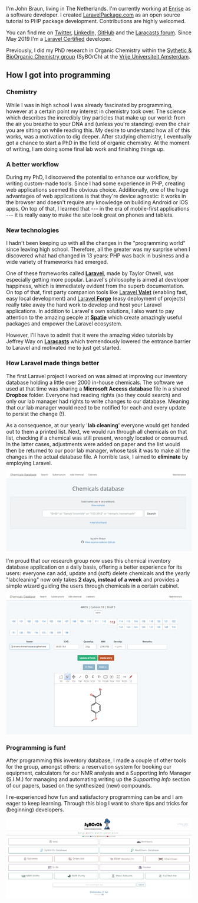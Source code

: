 I'm John Braun, living in The Netherlands. I'm currently working at [Enrise](https://enrise.com) as a software developer. I created [LaravelPackage.com](https://laravelpackage.com) as an open source tutorial to PHP package development. Contributions are highly welcomed.

You can find me on [Twitter](https://twitter.com/@jhnbrn90), [LinkedIn,](https://nl.linkedin.com/in/jbraunnl) [GitHub](https://github.com/jhnbrn90) and the [Laracasts forum](https://laracasts.com/@JohnBraun). Since May 2019 I'm a [Laravel Certified](https://exam.laravelcert.com/is/john-braun/certified-since/2019-05-31?) developer.

Previously, I did my PhD research in Organic Chemistry within the [Sythetic & BioOrganic Chemistry group](http://syborch.com) (SyBOrCh) at the [Vrije Universiteit Amsterdam](http://www.vu.nl).

## How I got into programming

### Chemistry

While I was in high school I was already fascinated by programming, however at a certain point my interest in chemistry took over. The science which describes the incredibly tiny particles that make up our world: from the air you breathe to your DNA and (unless you're standing) even the chair you are sitting on while reading this. My desire to understand how all of this works, was a motivation to dig deeper. After studying chemistry, I eventually got a chance to start a PhD in the field of organic chemistry. At the moment of writing, I am doing some final lab work and finishing things up.

### A better workflow

During my PhD, I discovered the potential to enhance our workflow, by writing custom-made tools. Since I had some experience in PHP, creating web applications seemed the obvious choice. Additionally, one of the huge advantages of web applications is that they're device agnostic: it works in the browser and doesn't require any knowledge on building Android or IOS apps. On top of that, I learned that --- in the era of mobile-first applications --- it is really easy to make the site look great on phones and tablets.

### New technologies

I hadn't been keeping up with all the changes in the "programming world" since leaving high school. Therefore, all the greater was my surprise when I discovered what had changed in 13 years: PHP was back in business and a wide variety of frameworks had emerged.

One of these frameworks called [**Laravel**](https://www.laravel.com), made by Taylor Otwell, was especially getting more popular. Laravel's philosophy is aimed at developer happiness, which is immediately evident from the superb documentation. On top of that, first party companion tools like [Laravel **Valet**](https://laravel.com/docs/5.8/valet) (enabling fast, easy local development) and [Laravel **Forge**](https://forge.laravel.com) (easy deployment of projects) really take away the hard work to develop and host your Laravel applications. In addition to Laravel's own solutions, I also want to pay attention to the amazing people at [**Spatie**](https://spatie.be) which create amazingly useful packages and empower the Laravel ecosystem.

However, I'll have to admit that it were the amazing video tutorials by Jeffrey Way on [**Laracasts**](https://www.laracasts.com) which tremendously lowered the entrance barrier to Laravel and motivated me to just get started.

### How Laravel made things better

The first Laravel project I worked on was aimed at improving our inventory database holding a little over 2000 in-house chemicals. The software we used at that time was sharing a **Microsoft Access database** file in a shared **Dropbox** folder. Everyone had reading rights (so they could search) and only our lab manager had rights to write changes to our database. Meaning that our lab manager would need to be notified for each and every update to persist the change (!).

As a consequence, at our yearly '**lab cleaning**' everyone would get handed out to them a printed list. Next, we would run through all chemicals on that list, checking if a chemical was still present, wrongly located or consumed. In the latter cases, adjustments were added on paper and the list would then be returned to our poor lab manager, whose task it was to make all the changes in the actual database file. A horrible task, I aimed to **eliminate** by employing Laravel.

![Chemical Inventory Database](/images/pages/about/inventory.png)

I'm proud that our research group now uses this chemical inventory database application on a daily basis, offering a better experience for its users: everyone can add, update and (soft) delete chemicals and the yearly "labcleaning" now only takes **2 days, instead of a week** and provides a simple wizard guiding the users through chemicals in a certain cabinet.

![Labcleaning Wizard](/images/pages/about/cleaning-wizard.png)

### Programming is fun!

After programming this inventory database, I made a couple of other tools for the group, amongst others: a reservation system for booking our equipment, calculators for our NMR analysis and a Supporting Info Manager (S.I.M.) for managing and automating writing up the *Supporting Info* section of our papers, based on the synthesized (new) compounds.

I re-experienced how fun and satisfactory programming can be and I am eager to keep learning. Through this blog I want to share tips and tricks for (beginning) developers.

![Internal homepage of our research group, featuring the software tools](/images/pages/about/syborch.jpeg)